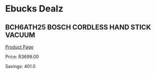 
# Ebucks Dealz
## BCH6ATH25 BOSCH CORDLESS HAND STICK VACUUM
[Product Page](https://www.ebucks.com/web/shop/productSelected.do?prodId=1173032377&catId=998409624)

Price: R3699.00

Savings: 401.0


	